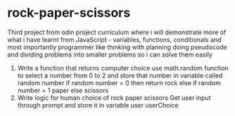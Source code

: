 # rock-paper-scissors
Third project from odin project curriculum where i will demonstrate more of what i have learnt from JavaScript - variables, functions, conditionals and most importantly programmer like thinking with planning doing pseudocode and dividing problems into smaller problems so i can solve them easily
1. Write a function that returns computer choice
    use math.random function to select a number from 0 to 2 and store that number in variable called random number
    if random number = 0 then return rock else if random number = 1 paper else scissors
2. Write logic for human choice of rock paper scissors
    Get user input through prompt and store it in variable user userChoice
